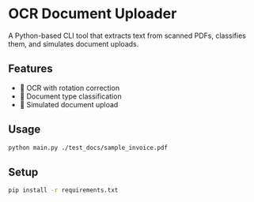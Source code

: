 # OCR Document Uploader

A Python-based CLI tool that extracts text from scanned PDFs, classifies them, and simulates document uploads.

## Features
- 🧠 OCR with rotation correction
- 📄 Document type classification
- 🚀 Simulated document upload

## Usage
```bash
python main.py ./test_docs/sample_invoice.pdf
```

## Setup
```bash
pip install -r requirements.txt
```
